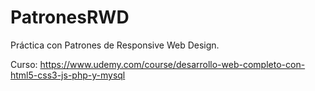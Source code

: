 # PatronesRWD
 Práctica con Patrones de Responsive Web Design.
 
 Curso: 
 https://www.udemy.com/course/desarrollo-web-completo-con-html5-css3-js-php-y-mysql
